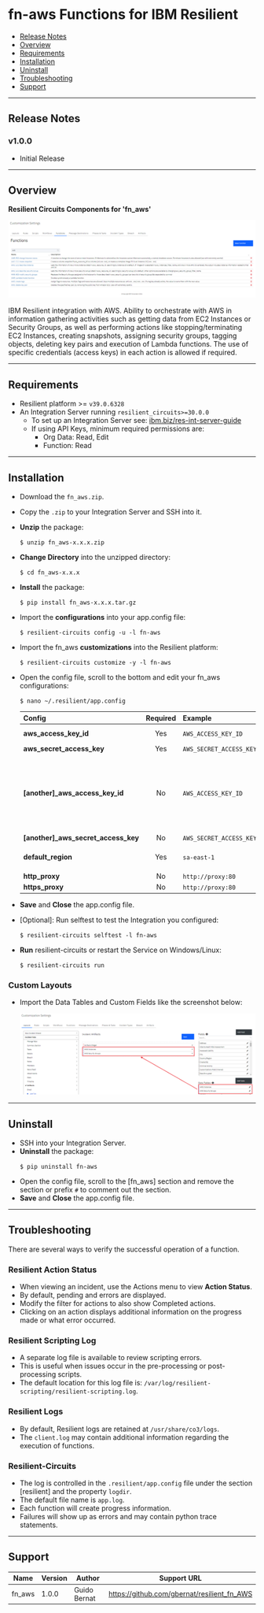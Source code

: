 <!--
  This Install README.md is generated by running:
  "resilient-sdk docgen -p fn_aws --install-guide"

  It is best edited using a Text Editor with a Markdown Previewer. VS Code
  is a good example. Checkout https://guides.github.com/features/mastering-markdown/
  for tips on writing with Markdown

  If you make manual edits and run docgen again, a .bak file will be created

  Store any screenshots in the "doc/screenshots" directory and reference them like:
  ![screenshot: screenshot_1](./doc/screenshots/screenshot_1.png)
-->

# fn-aws Functions for IBM Resilient

- [Release Notes](#release-notes)
- [Overview](#overview)
- [Requirements](#requirements)
- [Installation](#installation)
- [Uninstall](#uninstall)
- [Troubleshooting](#troubleshooting)
- [Support](#support)

---

## Release Notes
<!--
  Specify all changes in this release. Do not remove the release 
  notes of a previous release
-->
### v1.0.0
* Initial Release

---

## Overview
<!--
  Provide a high-level description of the function itself and its remote software or application.
  The text below is parsed from the "description" and "long_description" attributes in the setup.py file
-->
**Resilient Circuits Components for 'fn_aws'**

 ![screenshot: main](./doc/screenshots/functions.png)

IBM Resilient integration with AWS.
Ability to orchestrate with AWS in information gathering activities such as getting  data from EC2 Instances or Security Groups, as well as performing actions like stopping/terminating EC2 Instances, creating snapshots, assigning security groups, tagging objects, deleting key pairs and execution of Lambda functions.
The use of specific credentials (access keys) in each action is allowed if required.

---

## Requirements
<!--
  List any Requirements 
-->
* Resilient platform >= `v39.0.6328`
* An Integration Server running `resilient_circuits>=30.0.0`
  * To set up an Integration Server see: [ibm.biz/res-int-server-guide](https://ibm.biz/res-int-server-guide)
  * If using API Keys, minimum required permissions are:
      * Org Data: Read, Edit
      * Function: Read
---

## Installation
* Download the `fn_aws.zip`.
* Copy the `.zip` to your Integration Server and SSH into it.
* **Unzip** the package:
  ```
  $ unzip fn_aws-x.x.x.zip
  ```
* **Change Directory** into the unzipped directory:
  ```
  $ cd fn_aws-x.x.x
  ```
* **Install** the package:
  ```
  $ pip install fn_aws-x.x.x.tar.gz
  ```
* Import the **configurations** into your app.config file:
  ```
  $ resilient-circuits config -u -l fn-aws
  ```
* Import the fn_aws **customizations** into the Resilient platform:
  ```
  $ resilient-circuits customize -y -l fn-aws
  ```
* Open the config file, scroll to the bottom and edit your fn_aws configurations:
  ```
  $ nano ~/.resilient/app.config
  ```
  | Config | Required | Example | Description |
  | ------ | :------: | ------- | ----------- |
  | **aws_access_key_id** | Yes | `AWS_ACCESS_KEY_ID` | *Default AWS credentials to be used* |
  | **aws_secret_access_key** | Yes | `AWS_SECRET_ACCESS_KEY` |  |
  | **[another]_aws_access_key_id** | No | `AWS_ACCESS_KEY_ID` | *You can use additional access_key/secret_access_key pairs. Prepend '[another-name]_' to 'aws_access_key_id' and 'aws_secret_access_key' in app.config, and then use '[another-name]' in funtion's field 'aws_access_key_name'* |
  | **[another]_aws_secret_access_key** | No | `AWS_SECRET_ACCESS_KEY` |  |
  | **default_region** | Yes | `sa-east-1` | *Default region name to be used when not other explicitly indicated in functions* |
  | **http_proxy** | No | `http://proxy:80` | *Indicate proxy if necessary* |
  | **https_proxy** | No | `http://proxy:80` |  |

* **Save** and **Close** the app.config file.
* [Optional]: Run selftest to test the Integration you configured:
  ```
  $ resilient-circuits selftest -l fn-aws
  ```
* **Run** resilient-circuits or restart the Service on Windows/Linux:
  ```
  $ resilient-circuits run
  ```

### Custom Layouts
<!--
  Use this section to provide guidance on where the user should add any custom fields and data tables.
  You may wish to recommend a new incident tab.
  You should save a screenshot "custom_layouts.png" in the doc/screenshots directory and reference it here
-->
* Import the Data Tables and Custom Fields like the screenshot below:

  ![screenshot: custom_layouts](./doc/screenshots/addingTables.png)

---

## Uninstall
* SSH into your Integration Server.
* **Uninstall** the package:
  ```
  $ pip uninstall fn-aws
  ```
* Open the config file, scroll to the [fn_aws] section and remove the section or prefix `#` to comment out the section.
* **Save** and **Close** the app.config file.

---

## Troubleshooting
There are several ways to verify the successful operation of a function.

### Resilient Action Status
* When viewing an incident, use the Actions menu to view **Action Status**.
* By default, pending and errors are displayed.
* Modify the filter for actions to also show Completed actions.
* Clicking on an action displays additional information on the progress made or what error occurred.

### Resilient Scripting Log
* A separate log file is available to review scripting errors.
* This is useful when issues occur in the pre-processing or post-processing scripts.
* The default location for this log file is: `/var/log/resilient-scripting/resilient-scripting.log`.

### Resilient Logs
* By default, Resilient logs are retained at `/usr/share/co3/logs`.
* The `client.log` may contain additional information regarding the execution of functions.

### Resilient-Circuits
* The log is controlled in the `.resilient/app.config` file under the section [resilient] and the property `logdir`.
* The default file name is `app.log`.
* Each function will create progress information.
* Failures will show up as errors and may contain python trace statements.

---

<!--
  If necessary, use this section to describe how to configure your security application to work with the integration.
  Delete this section if the user does not need to perform any configuration procedures on your product.

## Configure <Product_Name>

* Step One
* Step Two
* Step Three

---
-->

## Support
| Name | Version | Author | Support URL |
| ---- | ------- | ------ | ----------- |
| fn_aws | 1.0.0 | Guido Bernat | https://github.com/gbernat/resilient_fn_AWS |
